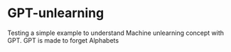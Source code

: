 # GPT-unlearning
Testing a simple example to understand Machine unlearning concept with GPT. GPT is made to forget Alphabets
